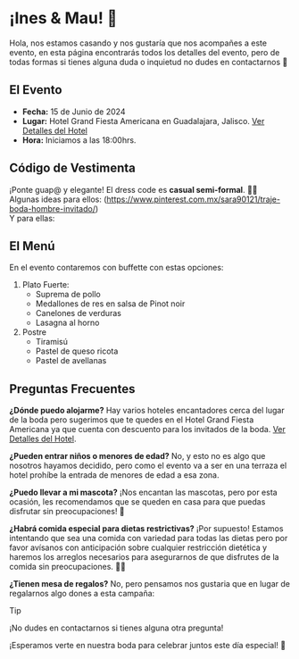 # ¡Ines & Mau! 🎊

Hola, nos estamos casando y nos gustar&iacute;a que nos acompañes a este evento, en esta p&aacute;gina encontrar&aacute;s todos los detalles del evento, pero de todas formas si tienes alguna duda o inquietud no dudes en contactarnos  🎉

## El Evento

- **Fecha:** 15 de Junio de 2024
- **Lugar:** Hotel Grand Fiesta Americana en Guadalajara, Jalisco. [Ver Detalles del Hotel](HOTEL.md)
- **Hora:** Iniciamos a las 18:00hrs.


## Código de Vestimenta

¡Ponte guap@ y elegante! El dress code es **casual semi-formal**.  💃🕺  
Algunas ideas para ellos: (https://www.pinterest.com.mx/sara90121/traje-boda-hombre-invitado/)  
Y para ellas: 

## El Menú

En el evento contaremos con buffette con estas opciones:

1. Plato Fuerte:
   - Suprema de pollo
   - Medallones de res en salsa de Pinot noir
   - Canelones de verduras
   - Lasagna al horno
2. Postre
   - Tiramisú
   - Pastel de queso ricota
   - Pastel de avellanas

## Preguntas Frecuentes

**¿Dónde puedo alojarme?**
Hay varios hoteles encantadores cerca del lugar de la boda pero sugerimos que te quedes en el Hotel Grand Fiesta Americana ya que cuenta con descuento para los invitados de la boda. [Ver Detalles del Hotel](HOTEL.md).

**¿Pueden entrar niños o menores de edad?**
No, y esto no es algo que nosotros hayamos decidido, pero como el evento va a ser en una terraza el hotel prohíbe la entrada de menores de edad a esa zona.

**¿Puedo llevar a mi mascota?**
¡Nos encantan las mascotas, pero por esta ocasión, les recomendamos que se queden en casa para que puedas disfrutar sin preocupaciones!  🐾

**¿Habrá comida especial para dietas restrictivas?**
¡Por supuesto! Estamos intentando que sea una comida con variedad para todas las dietas pero por favor avísanos con anticipación sobre cualquier restricción dietética y haremos los arreglos necesarios para asegurarnos de que disfrutes de la comida sin preocupaciones. 🥗🍰

**¿Tienen mesa de regalos?**
No, pero pensamos nos gustaria que en lugar de regalarnos algo dones a esta campaña: 


>[!TIP]
>¡No dudes en contactarnos si tienes alguna otra pregunta!
>
>¡Esperamos verte en nuestra boda para celebrar juntos este día especial! 🥂
